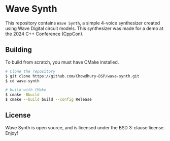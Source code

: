 # Wave Synth

This repository contains `Wave Synth`, a simple 4-voice synthesizer
created using Wave Digital circuit models. This synthesizer was made
for a demo at the 2024 C++ Conference (CppCon).

## Building

To build from scratch, you must have CMake installed.

```bash
# Clone the repository
$ git clone https://github.com/Chowdhury-DSP/wave-synth.git
$ cd wave-synth

# build with CMake
$ cmake -Bbuild
$ cmake --build build --config Release
```

## License

Wave Synth is open source, and is licensed under the BSD 3-clause license.
Enjoy!
